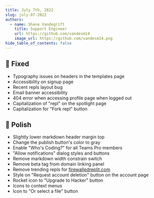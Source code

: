 ```yaml
---
title: July 7th, 2022
slug: july-07-2022
authors:
  - name: Shane Vandegrift
    title: Support Engineer
    url: https://github.com/vandesm14
    image_url: https://github.com/vandesm14.png
hide_table_of_contents: false
---
```


## 🐛 Fixed

- Typography issues on headers in the templates page
- Accessibility on signup page
- Recent repls layout bug
- Email banner accessibility
- 404 error when accessing profile page when logged out
- Capitalization of "repl" on the spotlight page
- Capitalization for "Fork repl" button

## 💅 Polish

- Slightly lower markdown header margin top
- Change the publish button's color to gray
- Enable "Who's Coding?" for all Teams Pro members
- "Allow notifications" dialog styles and buttons
- Remove markdown width constrain switch
- Remove beta tag from domain linking panel
- Remove trending repls for [firewalledreplit.com](https://firewalledreplit.com)
- Style on "Request account deletion" button on the account page
- Rocket icon to "Upgrade to Hacker" button
- Icons to context menus
- Icon to "Or select a file" button

